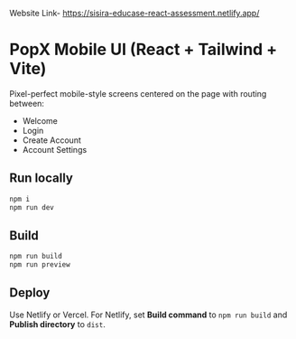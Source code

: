 Website Link- https://sisira-educase-react-assessment.netlify.app/

# PopX Mobile UI (React + Tailwind + Vite)

Pixel-perfect mobile-style screens centered on the page with routing between:
- Welcome
- Login
- Create Account
- Account Settings

## Run locally
```bash
npm i
npm run dev
```

## Build
```bash
npm run build
npm run preview
```

## Deploy
Use Netlify or Vercel. For Netlify, set **Build command** to `npm run build` and **Publish directory** to `dist`.
